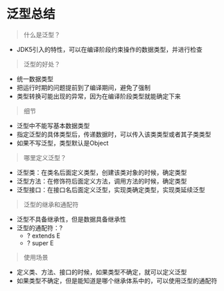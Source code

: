 # 泛型总结
> 什么是泛型？
- JDK5引入的特性，可以在编译阶段约束操作的数据类型，并进行检查
> 泛型的好处？
- 统一数据类型
- 把运行时期的问题提前到了编译期间，避免了强制
- 类型转换可能出现的异常，因为在编译阶段类型就能确定下来
> 细节
- 泛型中不能写基本数据类型
- 指定泛型的具体类型后，传递数据时，可以传入该类类型或者其子类类型
- 如果不写泛型，类型默认是Object
> 哪里定义泛型？
- 泛型类：在类名后面定义类型，创建该类对象的时候，确定类型
- 泛型方法：在修饰符后面定义方法，调用方法的时候，确定类型
- 泛型接口：在接口名后面定义泛型，实现类确定类型，实现类延续泛型
> 泛型的继承和通配符
- 泛型不具备继承性，但是数据具备继承性
- 泛型的通配符：?
  - ? extends E
  - ? super E
> 使用场景
- 定义类、方法、接口的时候，如果类型不确定，就可以定义泛型
- 如果类型不确定，但是能知道是哪个继承体系中的，可以使用泛型的通配符
